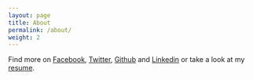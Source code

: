 ```yaml
---
layout: page
title: About
permalink: /about/
weight: 2
---
```


Find more on <a href="http://fb.me/robertdolca" target="_blank">Facebook</a>,
<a href="http://twitter.com/robertdolca" target="_blank">Twitter<a/>,
<a href="http://github.com/robertdolca" target="_blank">Github</a> and
<a href="http://linkedin.com/in/robertdolca" target="_blank">Linkedin</a>
or take a look at my
<a href="https://docs.google.com/document/d/1grDJNPvI4uUqnEx9toYWw30U8Hldy5_dH3CvWTQsyEE" target="_blank">resume</a>.
